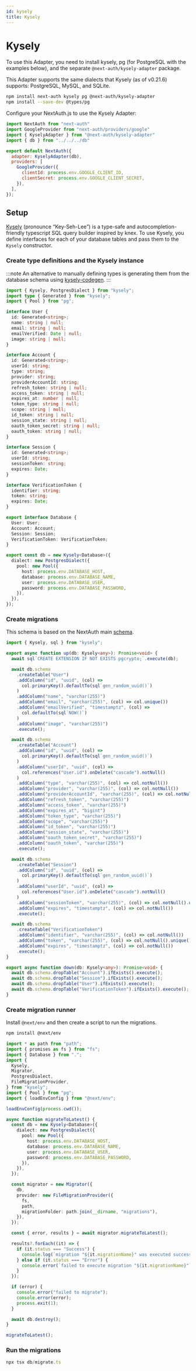 ```yaml
---
id: kysely
title: Kysely
---
```


# Kysely

To use this Adapter, you need to install kysely, pg (for PostgreSQL with the examples below),  and the separate `@next-auth/kysely-adapter` package.

This Adapter supports the same dialects that Kysely (as of v0.21.6) supports: PostgreSQL, MySQL, and SQLite.

```bash npm2yarn2pnpm
npm install next-auth kysely pg @next-auth/kysely-adapter
npm install --save-dev @types/pg
```

Configure your NextAuth.js to use the Kysely Adapter:

```javascript title="pages/api/auth/[...nextauth].js"
import NextAuth from "next-auth"
import GoogleProvider from "next-auth/providers/google"
import { KyselyAdapter } from "@next-auth/kysely-adapter"
import { db } from "../../../db"

export default NextAuth({
  adapter: KyselyAdapter(db),
  providers: [
    GoogleProvider({
      clientId: process.env.GOOGLE_CLIENT_ID,
      clientSecret: process.env.GOOGLE_CLIENT_SECRET,
    }),
  ],
});
```

## Setup

[Kysely](https://github.com/koskimas/kysely) (pronounce “Key-Seh-Lee”) is a type-safe and autocompletion-friendly typescript SQL query builder inspired by knex. To use Kysely, you define interfaces for each of your database tables and pass them to the `Kysely` constructor.

### Create type definitions and the Kysely instance
:::note
An alternative to manually defining types is generating them from the database schema using [kysely-codegen](https://github.com/RobinBlomberg/kysely-codegen).
:::
```ts title="db/index.ts"
import { Kysely, PostgresDialect } from "kysely";
import type { Generated } from "kysely";
import { Pool } from "pg";

interface User {
  id: Generated<string>;
  name: string | null;
  email: string | null;
  emailVerified: Date | null;
  image: string | null;
}

interface Account {
  id: Generated<string>;
  userId: string;
  type: string;
  provider: string;
  providerAccountId: string;
  refresh_token: string | null;
  access_token: string | null;
  expires_at: number | null;
  token_type: string | null;
  scope: string | null;
  id_token: string | null;
  session_state: string | null;
  oauth_token_secret: string | null;
  oauth_token: string | null;
}

interface Session {
  id: Generated<string>;
  userId: string;
  sessionToken: string;
  expires: Date;
}

interface VerificationToken {
  identifier: string;
  token: string;
  expires: Date;
}

export interface Database {
  User: User;
  Account: Account;
  Session: Session;
  VerificationToken: VerificationToken;
}

export const db = new Kysely<Database>({
  dialect: new PostgresDialect({
    pool: new Pool({
      host: process.env.DATABASE_HOST,
      database: process.env.DATABASE_NAME,
      user: process.env.DATABASE_USER,
      password: process.env.DATABASE_PASSWORD,
    }),
  }),
});

```

### Create migrations

This schema is based on the NextAuth main [schema](/adapters/models).
```ts title="db/migrations/001_create_db.ts"
import { Kysely, sql } from "kysely";

export async function up(db: Kysely<any>): Promise<void> {
  await sql`CREATE EXTENSION IF NOT EXISTS pgcrypto;`.execute(db);

  await db.schema
    .createTable("User")
    .addColumn("id", "uuid", (col) =>
      col.primaryKey().defaultTo(sql`gen_random_uuid()`)
    )
    .addColumn("name", "varchar(255)")
    .addColumn("email", "varchar(255)", (col) => col.unique())
    .addColumn("emailVerified", "timestamptz", (col) =>
      col.defaultTo(sql`NOW()`)
    )
    .addColumn("image", "varchar(255)")
    .execute();

  await db.schema
    .createTable("Account")
    .addColumn("id", "uuid", (col) =>
      col.primaryKey().defaultTo(sql`gen_random_uuid()`)
    )
    .addColumn("userId", "uuid", (col) =>
      col.references("User.id").onDelete("cascade").notNull()
    )
    .addColumn("type", "varchar(255)", (col) => col.notNull())
    .addColumn("provider", "varchar(255)", (col) => col.notNull())
    .addColumn("providerAccountId", "varchar(255)", (col) => col.notNull())
    .addColumn("refresh_token", "varchar(255)")
    .addColumn("access_token", "varchar(255)")
    .addColumn("expires_at", "bigint")
    .addColumn("token_type", "varchar(255)")
    .addColumn("scope", "varchar(255)")
    .addColumn("id_token", "varchar(255)")
    .addColumn("session_state", "varchar(255)")
    .addColumn("oauth_token_secret", "varchar(255)")
    .addColumn("oauth_token", "varchar(255)")
    .execute();

  await db.schema
    .createTable("Session")
    .addColumn("id", "uuid", (col) =>
      col.primaryKey().defaultTo(sql`gen_random_uuid()`)
    )
    .addColumn("userId", "uuid", (col) =>
      col.references("User.id").onDelete("cascade").notNull()
    )
    .addColumn("sessionToken", "varchar(255)", (col) => col.notNull().unique())
    .addColumn("expires", "timestamptz", (col) => col.notNull())
    .execute();

  await db.schema
    .createTable("VerificationToken")
    .addColumn("identifier", "varchar(255)", (col) => col.notNull())
    .addColumn("token", "varchar(255)", (col) => col.notNull().unique())
    .addColumn("expires", "timestamptz", (col) => col.notNull())
    .execute();
}

export async function down(db: Kysely<any>): Promise<void> {
  await db.schema.dropTable("Account").ifExists().execute();
  await db.schema.dropTable("Session").ifExists().execute();
  await db.schema.dropTable("User").ifExists().execute();
  await db.schema.dropTable("VerificationToken").ifExists().execute();
}
```

### Create migration runner
Install `@next/env` and then create a script to run the migrations.

```bash npm2yarn2pnpm
npm install @next/env
```

```ts title="db/migrate.ts"
import * as path from "path";
import { promises as fs } from "fs";
import { Database } from ".";
import {
  Kysely,
  Migrator,
  PostgresDialect,
  FileMigrationProvider,
} from "kysely";
import { Pool } from "pg";
import { loadEnvConfig } from "@next/env";

loadEnvConfig(process.cwd());

async function migrateToLatest() {
  const db = new Kysely<Database>({
    dialect: new PostgresDialect({
      pool: new Pool({
        host: process.env.DATABASE_HOST,
        database: process.env.DATABASE_NAME,
        user: process.env.DATABASE_USER,
        password: process.env.DATABASE_PASSWORD,
      }),
    }),
  });

  const migrator = new Migrator({
    db,
    provider: new FileMigrationProvider({
      fs,
      path,
      migrationFolder: path.join(__dirname, "migrations"),
    }),
  });

  const { error, results } = await migrator.migrateToLatest();

  results?.forEach((it) => {
    if (it.status === "Success") {
      console.log(`migration "${it.migrationName}" was executed successfully`);
    } else if (it.status === "Error") {
      console.error(`failed to execute migration "${it.migrationName}"`);
    }
  });

  if (error) {
    console.error("failed to migrate");
    console.error(error);
    process.exit(1);
  }

  await db.destroy();
}

migrateToLatest();

```

### Run the migrations
```ts
npx tsx db/migrate.ts

